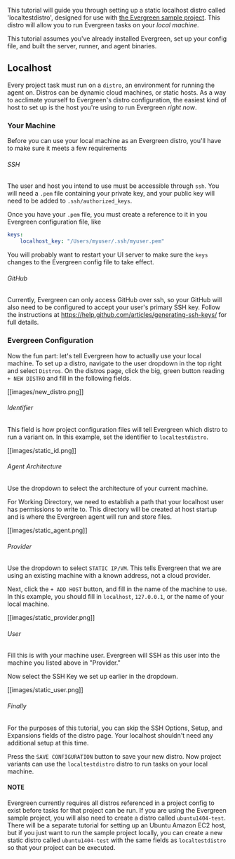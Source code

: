 This tutorial will guide you through setting up a static localhost distro called 'localtestdistro', designed for use with [the Evergreen sample project](https://github.com/evergreen-ci/sample). This distro will allow you to run Evergreen tasks on your _local machine_.

This tutorial assumes you've already installed Evergreen, set up your config file, and built the server, runner, and agent binaries.

## Localhost

Every project task must run on a `distro`, an environment for running the agent on. 
Distros can be dynamic cloud machines, or static hosts.
As a way to acclimate yourself to Evergreen's distro configuration, the easiest kind of host to set up is the host you're using to run Evergreen _right now_.

### Your Machine

Before you can use your local machine as an Evergreen distro, you'll have to make sure it meets a few requirements

###### SSH

The user and host you intend to use must be accessible through `ssh`.
You will need a `.pem` file containing your private key, and your public key will need to be added to `.ssh/authorized_keys`.

Once you have your `.pem` file, you must create a reference to it in you Evergreen configuration file, like
```yaml
keys:
    localhost_key: "/Users/myuser/.ssh/myuser.pem"
```

You will probably want to restart your UI server to make sure the `keys` changes to the Evergreen config file to take effect.

###### GitHub
Currently, Evergreen can only access GitHub over ssh, so your GitHub will also need to be configured to accept your user's primary SSH key.
Follow the instructions at https://help.github.com/articles/generating-ssh-keys/ for full details.

### Evergreen Configuration
Now the fun part: let's tell Evergreen how to actually use your local machine.
To set up a distro, navigate to the user dropdown in the top right and select `Distros`.
On the distros page, click the big, green button reading `+ NEW DISTRO` and fill in the following fields.


[[images/new_distro.png]]

###### Identifier
This field is how project configuration files will tell Evergreen which distro to run a variant on. In this example, set the identifier to `localtestdistro`.


[[images/static_id.png]]


###### Agent Architecture
Use the dropdown to select the architecture of your current machine.

For Working Directory, we need to establish a path that your localhost user has permissions to write to.
This directory will be created at host startup and is where the Evergreen agent will run and store files.


[[images/static_agent.png]]


###### Provider
Use the dropdown to select `STATIC IP/VM`.
This tells Evergreen that we are using an existing machine with a known address, not a cloud provider.

Next, click the `+ ADD HOST` button, and fill in the name of the machine to use.
In this example, you should fill in `localhost`, `127.0.0.1`, or the name of your local machine.


[[images/static_provider.png]]

###### User
Fill this is with your machine user.
Evergreen will SSH as this user into the machine you listed above in "Provider."

Now select the SSH Key we set up earlier in the dropdown.


[[images/static_user.png]]

###### Finally

For the purposes of this tutorial, you can skip the SSH Options, Setup, and Expansions fields of the distro page.
Your localhost shouldn't need any additional setup at this time.

Press the `SAVE CONFIGURATION` button to save your new distro.
Now project variants can use the `localtestdistro` distro to run tasks on your local machine.

#### NOTE
Evergreen currently requires all distros referenced in a project config to exist before tasks for that project can be run.
If you are using the Evergreen sample project, you will also need to create a distro called `ubuntu1404-test`.
There will be a separate tutorial for setting up an Ubuntu Amazon EC2 host, but if you just want to run the sample project locally, you can create a new static distro called `ubuntu1404-test` with the same fields as `localtestdistro` so that your project can be executed.










